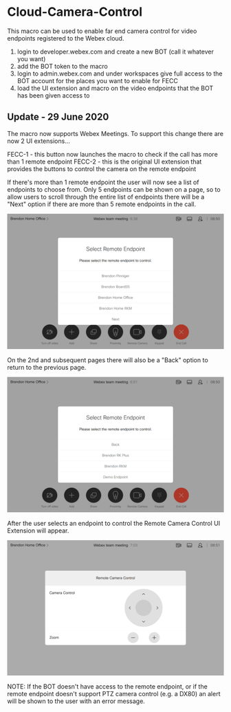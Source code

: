 # Cloud-Camera-Control
This macro can be used to enable far end camera control for video endpoints registered to the Webex cloud.

1) login to developer.webex.com and create a new BOT (call it whatever you want)
2) add the BOT token to the macro
3) login to admin.webex.com and under workspaces give full access to the BOT account for the places you want to enable for FECC
4) load the UI extension and macro on the video endpoints that the BOT has been given access to

## Update - 29 June 2020
The macro now supports Webex Meetings. To support this change there are now 2 UI extensions...

FECC-1 - this button now launches the macro to check if the call has more than 1 remote endpoint
FECC-2 - this is the original UI extension that provides the buttons to control the camera on the remote endpoint

If there's more than 1 remote endpoint the user will now see a list of endpoints to choose from. Only 5 endpoints can be shown on a page, so to allow users to scroll through the entire list of endpoints there will be a "Next" option if there are more than 5 remote endpoints in the call.

![Image of 1st Page](/images/1st-page.png?raw=true)

On the 2nd and subsequent pages there will also be a "Back" option to return to the previous page.

![Image of 2nd Page](/images/2nd-page.png?raw=true)

After the user selects an endpoint to control the Remote Camera Control UI Extension will appear.

![Image of FECC Page](/images/FECC-panel.png?raw=true)

NOTE: If the BOT doesn't have access to the remote endpoint, or if the remote endpoint doesn't support PTZ camera control (e.g. a DX80) an alert will be shown to the user with an error message.


